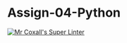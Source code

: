# Assign-04-Python
[![Mr Coxall's Super Linter](https://github.com/ICS3U-Programming-CarolynWP/Assign-04-Python/workflows/Mr%20Coxall's%20Super%20Linter/badge.svg)](https://github.com/ICS3U-Programming-CarolynWP/Assign-04-Python/actions/)
